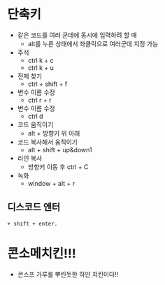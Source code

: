 # 단축키
+ 같은 코드를 여러 군데에 동시에 입력하려 할 때
    + alt를 누른 상태에서 좌클릭으로 여러군데 지정 가능
+ 주석
    + ctrl k + c
    + ctrl k + u
+ 전체 찾기
    + ctrl + shift + f
+ 변수 이름 수정
    + ctrl r + r
+ 변수 이름 수정
    + ctrl d
+ 코드 움직이기
    + alt + 방향키 위 아래
+ 코드 복사해서 움직이기
    + alt + shift + up&down1
+ 라인 복사
    + 방향키 이동 후 ctrl + C
+ 녹화
    + window + alt + r

## 디스코드 엔터
    + shift + enter.


# 콘소메치킨!!!
 + 콘스프 가루를 뿌린듯한 하얀 치킨이다!!